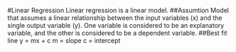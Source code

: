 #Linear Regression
Linear regression is a linear model.
##Assumtion
Model that assumes a linear relationship between the input variables (x) and the single output variable (y).
One variable is considered to be an explanatory variable, and the other is considered to be a dependent variable.
##Best fit line
y = mx + c 
m = slope
c = intercept

